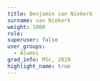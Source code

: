 ```yaml
---
title: Benjamin van Niekerk
surname: van Niekerk
weight: 1000
role:
superuser: false
user_groups:
  - Alumni
grad_info: MSc, 2019
highlight_name: true
---
```


